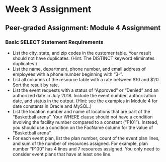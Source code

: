 # Week 3 Assignment

## Peer-graded Assignment: Module 4 Assignment

### Basic SELECT Statement Requirements

* List the city, state, and zip codes in the customer table. Your result should not have duplicates. (Hint: The DISTINCT keyword eliminates duplicates.)
* List the name, department, phone number, and email address of employees with a phone number beginning with “3-”.
* List all columns of the resource table with a rate between $10 and $20. Sort the result by rate.
* List the event requests with a status of “Approved” or “Denied” and an authorized date in July 2018. Include the event number, authorization date, and status in the output. (Hint: see the examples in Module 4 for date constants in Oracle and MySQL.)
* List the location number and name of locations that are part of the “Basketball arena”. Your WHERE clause should not have a condition involving the facility number compared to a constant (“F101”). Instead, you should use a condition on the FacName column for the value of “Basketball arena”.
* For each event plan, list the plan number, count of the event plan lines, and sum of the number of resources assigned. For example, plan number “P100” has 4 lines and 7 resources assigned. You only need to consider event plans that have at least one line.

